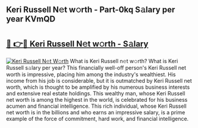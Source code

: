 ## Keri Russell N𝚎t w𝚘rth - Part-0kq S𝚊lary per year KVmQD

# <h2><a href="http://gc3wq49.nevu.top/?p=Keri+Russell">🔗 👉🔴 Keri Russell N𝚎t w𝚘rth - S𝚊lary</a></h2>

[![Keri Russell N𝚎t W𝚘rth](https://i.imgur.com/Oavwk0R.jpeg)](http://gc3wq49.nevu.top/?p=Keri+Russell)
What is Keri Russell n𝚎t w𝚘rth? What is Keri Russell s𝚊lary per year?
This financially well-off person's Keri Russell net worth is impressive, placing him among the industry's wealthiest. His income from his job is considerable, but it is outmatched by Keri Russell net worth, which is thought to be amplified by his numerous business interests and extensive real estate holdings. This wealthy man, whose Keri Russell net worth is among the highest in the world, is celebrated for his business acumen and financial intelligence. This rich individual, whose Keri Russell net worth is in the billions and who earns an impressive salary, is a prime example of the force of commitment, hard work, and financial intelligence.
